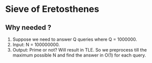 # Sieve of Eretosthenes
## Why needed ?
1. Suppose we need to answer Q queries where Q = 1000000.
2. Input: N = 100000000.
3. Output: Prime or not?
Will result in TLE. So we preprocess till the maximum possible N and find the answer in O(1) for each query.
